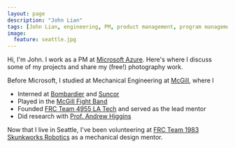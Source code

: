 ```yaml
---
layout: page
description: "John Lian"
tags: [John Lian, engineering, PM, product management, program management, robotics]
image:
  feature: seattle.jpg
---
```


Hi, I'm John. I work as a PM at [Microsoft Azure](https://azure.microsoft.com/). Here's where I discuss some of my projects and share my (free!) photography work.

Before Microsoft, I studied at Mechanical Engineering at [McGill](http://www.mcgill.ca), where I 

- Interned at [Bombardier](http://commercialaircraft.bombardier.com/en/cseries.html) and [Suncor](http://www.suncor.com)
- Played in the [McGill Fight Band](http://www.fightband.com)
- Founded [FRC Team 4955 LA Tech](http://www.frc4955.com) and served as the lead mentor
- Did research with [Prof. Andrew Higgins](https://www.mcgill.ca/mecheng/facultystaff/staff/andrewhiggins)

Now that I live in Seattle, I've been volunteering at [FRC Team 1983 Skunkworks Robotics](https://skunkworks.wildapricot.org) as a mechanical design mentor.
